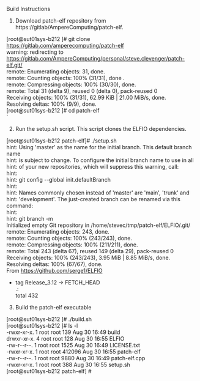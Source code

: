 Build Instructions

1.	Download patch-elf repository from https://gitlab/AmpereComputing/patch-elf.

[root@sut01sys-b212 ]# git clone https://gitlab.com/amperecomputing/patch-elf <br />
warning: redirecting to https://gitlab.com/AmpereComputing/personal/steve.clevenger/patch-elf.git/ <br />
remote: Enumerating objects: 31, done. <br />
remote: Counting objects: 100% (31/31), done .<br />
remote: Compressing objects: 100% (30/30), done. <br />
remote: Total 31 (delta 9), reused 0 (delta 0), pack-reused 0 <br />
Receiving objects: 100% (31/31), 62.99 KiB | 21.00 MiB/s, done. <br />
Resolving deltas: 100% (9/9), done. <br />
[root@sut01sys-b212 ]# cd patch-elf <br />`

2.	Run the setup.sh script. This script clones the ELFIO dependencies.

[root@sut01sys-b212 patch-elf]# ./setup.sh <br />
hint: Using 'master' as the name for the initial branch. This default branch name<br />
hint: is subject to change. To configure the initial branch name to use in all<br />
hint: of your new repositories, which will suppress this warning, call:<br />
hint: <br />
hint: 	git config --global init.defaultBranch <name> <br />
hint: <br />
hint: Names commonly chosen instead of 'master' are 'main', 'trunk' and <br />
hint: 'development'. The just-created branch can be renamed via this command: <br />
hint: <br />
hint: 	git branch -m <name> <br />
Initialized empty Git repository in /home/stevec/tmp/patch-elf/ELFIO/.git/ <br />
remote: Enumerating objects: 243, done. <br />
remote: Counting objects: 100% (243/243), done. <br />
remote: Compressing objects: 100% (211/211), done. <br />
remote: Total 243 (delta 67), reused 149 (delta 29), pack-reused 0 <br />
Receiving objects: 100% (243/243), 3.95 MiB | 8.85 MiB/s, done. <br />
Resolving deltas: 100% (67/67), done. <br />
From https://github.com/serge1/ELFIO <br />
 * tag               Release_3.12 -> FETCH_HEAD <br />
.: <br />
total 432 <br />

3. Build the patch-elf executable

[root@sut01sys-b212 ]# ./build.sh <br />
[root@sut01sys-b212 ]# ls -l <br />
-rwxr-xr-x. 1 root root    139 Aug 30 16:49 build <br />
drwxr-xr-x. 4 root root    128 Aug 30 16:55 ELFIO <br />
-rw-r--r--. 1 root root   1525 Aug 30 16:49 LICENSE.txt <br />
-rwxr-xr-x. 1 root root 412096 Aug 30 16:55 patch-elf <br />
-rw-r--r--. 1 root root   9880 Aug 30 16:49 patch-elf.cpp <br />
-rwxr-xr-x. 1 root root    388 Aug 30 16:55 setup.sh <br />
[root@sut01sys-b212 patch-elf] # <br />

